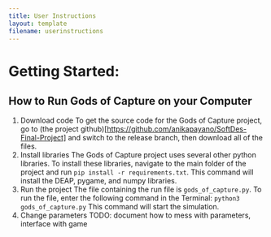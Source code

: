 ```yaml
---
title: User Instructions
layout: template
filename: userinstructions
---
```


# Getting Started:
## How to Run Gods of Capture on your Computer
1. Download code
To get the source code for the Gods of Capture project, go to (the project
  github)[https://github.com/anikapayano/SoftDes-Final-Project] and switch to
  the release branch, then download all of the files.
2. Install libraries
The Gods of Capture project uses several other python libraries. To install
  these libraries, navigate to the main folder of the project and run
  `pip install -r requirements.txt`. This command will install the DEAP, pygame,
  and numpy libraries.
3. Run the project
The file containing the run file is `gods_of_capture.py`. To run the file, enter
the following command in the Terminal:
`python3 gods_of_capture.py` This command will start the simulation.
4. Change parameters
TODO: document how to mess with parameters, interface with game
